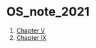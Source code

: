 # OS_note_2021
1. [Chapter V](https://github.com/YEN-PO-CHEN/OS_note_2021/blob/main/Chapter%205.md)
2. [Chapter IX](https://github.com/YEN-PO-CHEN/OS_note_2021/blob/main/Chapter%209.md)
